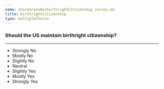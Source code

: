 ```yaml
---
name: shared/yesNo/birthrightCitizenship_survey.md
title: birthrightCitizenship
type: multipleChoice
---
```


### Should the US maintain birthright citizenship?

---

- Strongly No
- Mostly No
- Slightly No
- Neutral
- Slightly Yes
- Mostly Yes
- Strongly Yes

